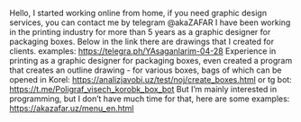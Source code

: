 Hello, I started working online from home, if you need graphic design services, you can contact me by telegram @akaZAFAR
I have been working in the printing industry for more than 5 years as a graphic designer for packaging boxes. Below in the link there are drawings that I created for clients. examples:
https://telegra.ph/YAsaganlarim-04-28
Experience in printing as a graphic designer for packaging boxes, even created a program that creates an outline drawing - for various boxes, bags of which can be opened in Korel: https://analizjavobi.uz/test/noj/create_boxes.html
or tg bot: https://t.me/Poligraf_visech_korobk_box_bot
But I’m mainly interested in programming, but I don’t have much time for that, here are some examples: https://akazafar.uz/menu_en.html

